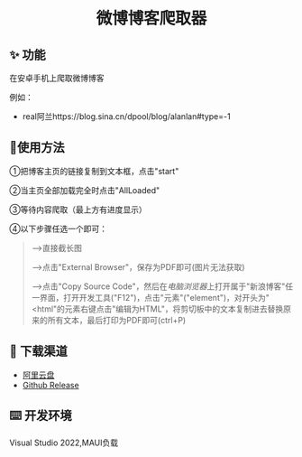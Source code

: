 <h1 align="center">微博博客爬取器</h1>

## ✨ 功能
  在安卓手机上爬取微博博客
  
  例如：
  - real阿兰https://blog.sina.cn/dpool/blog/alanlan#type=-1
## 🚙使用方法

①把博客主页的链接复制到文本框，点击"start"

②当主页全部加载完全时点击"AllLoaded"

③等待内容爬取（最上方有进度显示）

④以下步骤任选一个即可：
> -->直接截长图
> 
> -->点击"External Browser"，保存为PDF即可(图片无法获取)
> 
> -->点击"Copy Source Code"，然后在*电脑浏览器*上打开属于"新浪博客"任一界面，打开开发工具("F12")，点击"元素"("element")，对开头为"<html"的元素右键点击"编辑为HTML"，将剪切板中的文本复制进去替换原来的所有文本，最后打印为PDF即可(ctrl+P)

## 🚀 下载渠道
 - [阿里云盘](https://www.aliyundrive.com/s/Ujyno649i1H)
 - [Github Release](https://github.com/57UU/WeiboBlog/releases)

## ⌨️ 开发环境
  Visual Studio 2022,MAUI负载
